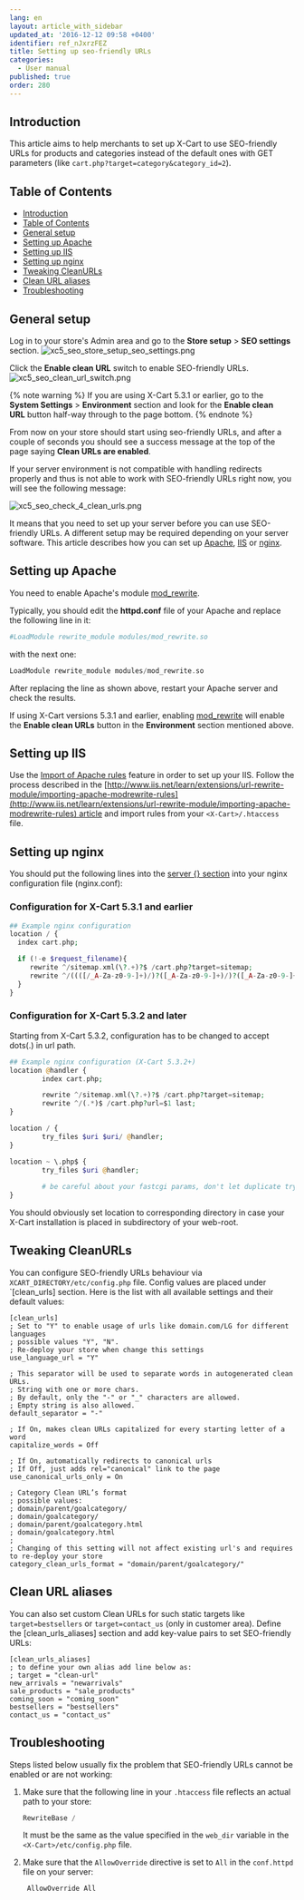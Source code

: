 ```yaml
---
lang: en
layout: article_with_sidebar
updated_at: '2016-12-12 09:58 +0400'
identifier: ref_nJxrzFEZ
title: Setting up seo-friendly URLs
categories:
  - User manual
published: true
order: 280
---
```



## Introduction

This article aims to help merchants to set up X-Cart to use SEO-friendly URLs for products and categories instead of the default ones with GET parameters (like `cart.php?target=category&category_id=2`).

## Table of Contents

*   [Introduction](#introduction)
*   [Table of Contents](#table-of-contents)
*   [General setup](#general-setup)
*   [Setting up Apache](#setting-up-apache)
*   [Setting up IIS](#setting-up-iis)
*   [Setting up nginx](#setting-up-nginx)
*   [Tweaking CleanURLs](#tweaking-cleanurls)
*   [Clean URL aliases](#clean-url-aliases)
*   [Troubleshooting](#troubleshooting)

## General setup

Log in to your store's Admin area and go to the **Store setup** > **SEO settings** section. 
![xc5_seo_store_setup_seo_settings.png]({{site.baseurl}}/attachments/ref_nJxrzFEZ/xc5_seo_store_setup_seo_settings.png)

Click the **Enable clean URL** switch to enable SEO-friendly URLs.
![xc5_seo_clean_url_switch.png]({{site.baseurl}}/attachments/ref_nJxrzFEZ/xc5_seo_clean_url_switch.png)

{% note warning %}
If you are using X-Cart 5.3.1 or earlier, go to the **System Settings** > **Environment** section and look for the **Enable clean URL** button half-way through to the page bottom.
{% endnote %}

From now on your store should start using seo-friendly URLs, and after a couple of seconds you should see a success message at the top of the page saying **Clean URLs are enabled**.

If your server environment is not compatible with handling redirects properly and thus is not able to work with SEO-friendly URLs right now, you will see the following message: 

![xc5_seo_check_4_clean_urls.png]({{site.baseurl}}/attachments/ref_nJxrzFEZ/xc5_seo_check_4_clean_urls.png)

It means that you need to set up your server before you can use SEO-friendly URLs. A different setup may be required depending on your server software. This article describes how you can set up [Apache](#setting-up-apache), [IIS](#setting-up-iis) or [nginx](#setting-up-nginx).

## Setting up Apache

You need to enable Apache's module [mod_rewrite](http://httpd.apache.org/docs/current/mod/mod_rewrite.html).

Typically, you should edit the **httpd.conf** file of your Apache and replace the following line in it:

```php
#LoadModule rewrite_module modules/mod_rewrite.so
```

with the next one:

```php
LoadModule rewrite_module modules/mod_rewrite.so
```

After replacing the line as shown above, restart your Apache server and check the results.

If using X-Cart versions 5.3.1 and earlier, enabling [mod_rewrite](http://httpd.apache.org/docs/current/mod/mod_rewrite.html) will enable the **Enable clean URLs** button in the **Environment** section mentioned above. 

## Setting up IIS

Use the [Import of Apache rules](http://www.iis.net/learn/extensions/url-rewrite-module/importing-apache-modrewrite-rules) feature in order to set up your IIS. Follow the process described in the [http://www.iis.net/learn/extensions/url-rewrite-module/importing-apache-modrewrite-rules](http://www.iis.net/learn/extensions/url-rewrite-module/importing-apache-modrewrite-rules) article and import rules from your `<X-Cart>/.htaccess` file.

## Setting up nginx

You should put the following lines into the [server {} section](http://nginx.org/en/docs/http/ngx_http_core_module.html#server) into your nginx configuration file (nginx.conf):

### Configuration for X-Cart 5.3.1 and earlier

```php
## Example nginx configuration
location / {
  index cart.php;

  if (!-e $request_filename){
     rewrite ^/sitemap.xml(\?.+)?$ /cart.php?target=sitemap;
     rewrite ^/((([/_A-Za-z0-9-]+)/)?([_A-Za-z0-9-]+)/)?([_A-Za-z0-9-]+)(/?)(\.([_A-Za-z0-9-]+))?$ /cart.php?url=$5&last=$4&rest=$3&ext=$7 last;
  }
}
```

### Configuration for X-Cart 5.3.2 and later

Starting from X-Cart 5.3.2, configuration has to be changed to accept dots(.) in url path.

```php
## Example nginx configuration (X-Cart 5.3.2+)
location @handler {
        index cart.php;

        rewrite ^/sitemap.xml(\?.+)?$ /cart.php?target=sitemap;
        rewrite ^/(.*)$ /cart.php?url=$1 last;
}

location / {
        try_files $uri $uri/ @handler;
}

location ~ \.php$ {
        try_files $uri @handler;
        
        # be careful about your fastcgi params, don't let duplicate try_files
}
```

You should obviously set location to corresponding directory in case your X-Cart installation is placed in subdirectory of your web-root.

## Tweaking CleanURLs

You can configure SEO-friendly URLs behaviour via `XCART_DIRECTORY/etc/config.php` file. Config values are placed under `[clean_urls] section. Here is the list with all available settings and their default values:

```
[clean_urls]
; Set to "Y" to enable usage of urls like domain.com/LG for different languages
; possible values "Y", "N".
; Re-deploy your store when change this settings
use_language_url = "Y"

; This separator will be used to separate words in autogenerated clean URLs.
; String with one or more chars.
; By default, only the "-" or "_" characters are allowed.
; Empty string is also allowed.
default_separator = "-"

; If On, makes clean URLs capitalized for every starting letter of a word
capitalize_words = Off

; If On, automatically redirects to canonical urls
; If Off, just adds rel="canonical" link to the page
use_canonical_urls_only = On

; Category Clean URL’s format
; possible values:
; domain/parent/goalcategory/
; domain/goalcategory/
; domain/parent/goalcategory.html
; domain/goalcategory.html
;
; Changing of this setting will not affect existing url's and requires to re-deploy your store
category_clean_urls_format = "domain/parent/goalcategory/"
```

## Clean URL aliases

You can also set custom Clean URLs for such static targets like `target=bestsellers` or `target=contact_us` (only in customer area). Define the [clean_urls_aliases] section and add key-value pairs to set SEO-friendly URLs:

```
[clean_urls_aliases]
; to define your own alias add line below as:
; target = "clean-url"
new_arrivals = "newarrivals"
sale_products = "sale_products"
coming_soon = "coming_soon"
bestsellers = "bestsellers"
contact_us = "contact_us"
```

## Troubleshooting

Steps listed below usually fix the problem that SEO-friendly URLs cannot be enabled or are not working:

1.  Make sure that the following line in your `.htaccess` file reflects an actual path to your store: 

    ```php
    RewriteBase /
    ```

    It must be the same as the value specified in the `web_dir` variable in the `<X-Cart>/etc/config.php` file.

2.  Make sure that the `AllowOverride` directive is set to `All` in the `conf.httpd` file on your server: 

    ```php
     AllowOverride All
    ```
